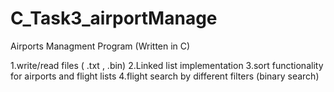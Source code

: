 # C_Task3_airportManage

Airports Managment Program (Written in C)

1.write/read files ( .txt , .bin)
2.Linked list implementation
3.sort functionality for airports and flight lists
4.flight search by different filters (binary search)

